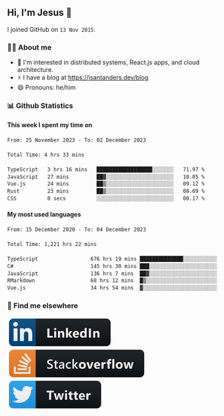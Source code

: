 ## Hi, I'm Jesus 👋

I joined GitHub on `13 Nov 2015`.

<!-- Talking about you -->

### 👨‍💻 About me

- 👦 I'm interested in distributed systems, React.js apps, and cloud architecture.
- ⚡️ I have a blog at <https://jsantanders.dev/blog>
- 😄 Pronouns: he/him

### 📊 Github Statistics

#### This week I spent my time on

<!--START_SECTION:weekly-->

```txt
From: 25 November 2023 - To: 02 December 2023

Total Time: 4 hrs 33 mins

TypeScript   3 hrs 16 mins   ██████████████████░░░░░░░   71.97 %
JavaScript   27 mins         ██▓░░░░░░░░░░░░░░░░░░░░░░   10.05 %
Vue.js       24 mins         ██▒░░░░░░░░░░░░░░░░░░░░░░   09.12 %
Rust         23 mins         ██▒░░░░░░░░░░░░░░░░░░░░░░   08.69 %
CSS          0 secs          ░░░░░░░░░░░░░░░░░░░░░░░░░   00.17 %
```

<!--END_SECTION:weekly-->

#### My most used languages

<!--START_SECTION:alltime-->

```txt
From: 15 December 2020 - To: 04 December 2023

Total Time: 1,221 hrs 22 mins

TypeScript                 676 hrs 19 mins ██████████████░░░░░░░░░░░   55.37 %
C#                         145 hrs 30 mins ███░░░░░░░░░░░░░░░░░░░░░░   11.91 %
JavaScript                 136 hrs 7 mins  ██▓░░░░░░░░░░░░░░░░░░░░░░   11.15 %
RMarkdown                  68 hrs 12 mins  █▒░░░░░░░░░░░░░░░░░░░░░░░   05.58 %
Vue.js                     34 hrs 54 mins  ▓░░░░░░░░░░░░░░░░░░░░░░░░   02.86 %
```

<!--END_SECTION:alltime-->

### 📢 Find me elsewhere

<p>
  <a target="_blank" href="https://linkedin.com/in/jsantanders">
    <img src="https://github.com/jsantanders/jsantanders/blob/master/img/linkedin.svg" alt="LinkedIn" style="vertical-align:top; margin:4px">
  </a>
  
  <a target="_blank" href="https://stackoverflow.com/users/7318331/jesus-santander">
    <img src="https://github.com/jsantanders/jsantanders/blob/master/img/stackoverflow.svg" alt="StackOverflow" style="vertical-align:top; margin:4px">
  </a>
  
  <a target="_blank" href="http://twitter.com/jsantanders">
    <img src="https://github.com/jsantanders/jsantanders/blob/master/img/twitter.svg" alt="Twitter" style="vertical-align:top; margin:4px">
  </a>
</p>
